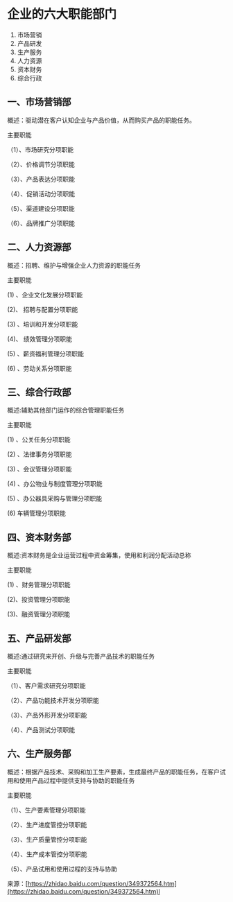 ---
---
# 企业的六大职能部门

1. 市场营销
2. 产品研发
3. 生产服务
4. 人力资源
5. 资本财务
6. 综合行政

## 一、市场营销部

概述：驱动潜在客户认知企业与产品价值，从而购买产品的职能任务。

主要职能

（1）、市场研究分项职能

（2）、价格调节分项职能

（3）、产品表达分项职能

（4）、促销活动分项职能

（5）、渠道建设分项职能

（6）、品牌推广分项职能

## 二、人力资源部

概述：招聘、维护与增强企业人力资源的职能任务

主要职能

(1) 、企业文化发展分项职能

(2)、 招聘与配置分项职能

(3) 、培训和开发分项职能

(4)、 绩效管理分项职能

(5) 、薪资福利管理分项职能

(6) 、劳动关系分项职能

## 三、综合行政部

概述:辅助其他部门运作的综合管理职能任务

主要职能

(1) 、公关任务分项职能

(2) 、法律事务分项职能

(3) 、会议管理分项职能

(4) 、办公物业与制度管理分项职能

(5) 、办公器具采购与管理分项职能

(6) 车辆管理分项职能

## 四、资本财务部

概述:资本财务是企业运营过程中资金筹集，使用和利润分配活动总称

主要职能

(1) 、财务管理分项职能

(2)、投资管理分项职能

(3)、融资管理分项职能

## 五、产品研发部

概述:通过研究来开创、升级与完善产品技术的职能任务

主要职能

（1）、客户需求研究分项职能

（2）、产品功能技术开发分项职能

（3）、产品外形开发分项职能

（4）、产品测试分项职能

## 六、生产服务部

概述：根据产品技术、采购和加工生产要素，生成最终产品的职能任务，在客户试用和使用产品过程中提供支持与协助的职能任务

主要职能

（1）、生产要素管理分项职能

（2）、生产进度管控分项职能

（3）、生产质量管控分项职能

（4）、生产成本管控分项职能

（5）、产品试用和使用过程的支持与协助



来源：[https://zhidao.baidu.com/question/349372564.htm](https://zhidao.baidu.com/question/349372564.htm)l